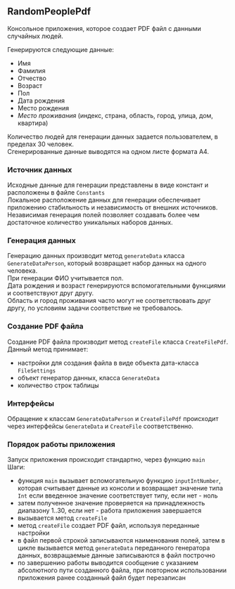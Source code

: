 ## RandomPeoplePdf  
Консольное приложения, которое создает PDF файл с данными случайных людей.

Генерируются следующие данные:
- Имя
- Фамилия
- Отчество
- Возраст
- Пол
- Дата рождения
- Место рождения
- _Место проживания_ (индекс, страна, область, город, улица, дом, квартира)

Количество людей для генерации данных задается пользователем, в пределах 30 человек.  
Сгенерированные данные выводятся на одном листе формата А4.

### Источник данных
Исходные данные для генерации представлены в виде констант и расположены в файле `Constants`  
Локальное расположение данных для генерации обеспечивает приложению стабильность и независимость от внешних источников.    
Независимая генерация полей позволяет создавать более чем достаточное количество уникальных наборов данных.

### Генерация данных
Генерацию данных производит метод `generateData` класса `GenerateDataPerson`,
который возвращает набор данных на одного человека.  
При генерации ФИО учитывается пол.  
Дата рождения и возраст генерируются вспомогательными функциями и соответствуют друг другу.  
Область и город проживания часто могут не соответствовать друг другу, по условиям задачи соответствие не требовалось.

### Создание PDF файла
Создание PDF файла производит метод `createFile` класса `CreateFilePdf`.  
Данный метод принимает:
- настройки для создания файла в виде объекта дата-класса `FileSettings`
- объект генератор данных, класса `GenerateData`
- количество строк таблицы

### Интерфейсы
Обращение к классам `GenerateDataPerson` и `CreateFilePdf` происходит через интерфейсы
`GenerateData` и `CreateFile` соответственно.

### Порядок работы приложения
Запуск приложения происходит стандартно, через функцию `main`  
Шаги:
- функция `main` вызывает вспомогательную функцию `inputIntNumber`, которая считывает данные из консоли и возвращает
  значение типа `Int` если введенное значение соответствует типу, если нет - ноль
- затем полученное значение проверяется на принадлежность диапазону 1..30, если нет - работа приложения завершается
- вызывается метод `createFile`
- метод `createFile` создает PDF файл, используя переданные настройки
- в файл первой строкой записываются наименования полей, затем в цикле вызывается метод `generateData`
  переданного генератора данных, возвращаемые данные записываются в файл построчно
- по завершению работы выводится сообщение с указанием абсолютного пути созданного файла, при повторном использовании
  приложения ранее созданный файл будет перезаписан
